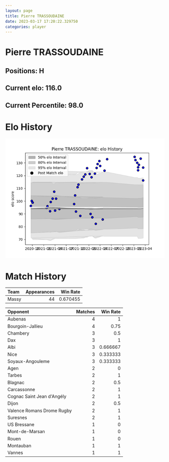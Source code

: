 ```yaml
---  
layout: page  
title: Pierre TRASSOUDAINE  
date: 2023-03-17 17:20:22.329750  
categories: player  
---
```

# Pierre TRASSOUDAINE

## Positions: H

## Current elo: 116.0

## Current Percentile: 98.0

# Elo History


![elo history](history_PierreTRASSOUDAINE.png)
# Match History


| Team   |   Appearances |   Win Rate |
|:-------|--------------:|-----------:|
| Massy  |            44 |   0.670455 |

| Opponent                   |   Matches |   Win Rate |
|:---------------------------|----------:|-----------:|
| Aubenas                    |         4 |   1        |
| Bourgoin-Jallieu           |         4 |   0.75     |
| Chambery                   |         3 |   0.5      |
| Dax                        |         3 |   1        |
| Albi                       |         3 |   0.666667 |
| Nice                       |         3 |   0.333333 |
| Soyaux-Angouleme           |         3 |   0.333333 |
| Agen                       |         2 |   0        |
| Tarbes                     |         2 |   1        |
| Blagnac                    |         2 |   0.5      |
| Carcassonne                |         2 |   1        |
| Cognac Saint Jean d'Angély |         2 |   1        |
| Dijon                      |         2 |   0.5      |
| Valence Romans Drome Rugby |         2 |   1        |
| Suresnes                   |         2 |   1        |
| US Bressane                |         1 |   0        |
| Mont-de-Marsan             |         1 |   0        |
| Rouen                      |         1 |   0        |
| Montauban                  |         1 |   1        |
| Vannes                     |         1 |   1        |